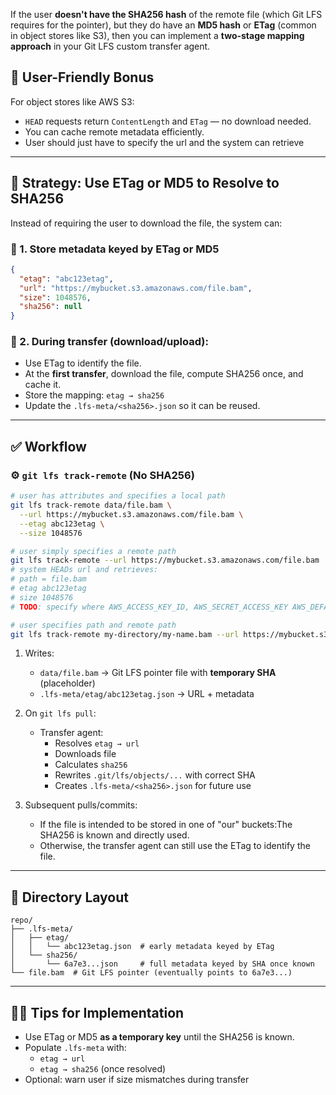 If the user **doesn't have the SHA256 hash** of the remote file (which Git LFS requires for the pointer), but they do have an **MD5 hash** or **ETag** (common in object stores like S3), then you can implement a **two-stage mapping approach** in your Git LFS custom transfer agent.

## 🔐 User-Friendly Bonus

For object stores like AWS S3:
- `HEAD` requests return `ContentLength` and `ETag` — no download needed.
- You can cache remote metadata efficiently.
- User should just have to specify the url and the system can retrieve


---

## 🧠 Strategy: Use ETag or MD5 to Resolve to SHA256

Instead of requiring the user to download the file, the system can:

### 🔹 1. **Store metadata keyed by ETag or MD5**
```json
{
  "etag": "abc123etag",
  "url": "https://mybucket.s3.amazonaws.com/file.bam",
  "size": 1048576,
  "sha256": null
}
```

### 🔹 2. **During transfer (download/upload):**
- Use ETag to identify the file.
- At the **first transfer**, download the file, compute SHA256 once, and cache it.
- Store the mapping: `etag → sha256`
- Update the `.lfs-meta/<sha256>.json` so it can be reused.

---

## ✅ Workflow

### ⚙️ `git lfs track-remote` (No SHA256)

```bash
# user has attributes and specifies a local path
git lfs track-remote data/file.bam \
  --url https://mybucket.s3.amazonaws.com/file.bam \
  --etag abc123etag \
  --size 1048576

# user simply specifies a remote path
git lfs track-remote --url https://mybucket.s3.amazonaws.com/file.bam 
# system HEADs url and retrieves:
# path = file.bam
# etag abc123etag
# size 1048576
# TODO: specify where AWS_ACCESS_KEY_ID, AWS_SECRET_ACCESS_KEY AWS_DEFAULT_REGION are set

# user specifies path and remote path 
git lfs track-remote my-directory/my-name.bam --url https://mybucket.s3.amazonaws.com/file.bam 

```

1. Writes:
   - `data/file.bam` → Git LFS pointer file with **temporary SHA** (placeholder)
   - `.lfs-meta/etag/abc123etag.json` → URL + metadata

2. On `git lfs pull`:
   - Transfer agent:
     - Resolves `etag → url`
     - Downloads file
     - Calculates `sha256`
     - Rewrites `.git/lfs/objects/...` with correct SHA
     - Creates `.lfs-meta/<sha256>.json` for future use

3. Subsequent pulls/commits:
   - If the file is intended to be stored in one of "our" buckets:The SHA256 is known and directly used.
   - Otherwise, the transfer agent can still use the ETag to identify the file.

---

## 📁 Directory Layout

```
repo/
├── .lfs-meta/
│   ├── etag/
│   │   └── abc123etag.json  # early metadata keyed by ETag
│   └── sha256/
│       └── 6a7e3...json     # full metadata keyed by SHA once known
└── file.bam  # Git LFS pointer (eventually points to 6a7e3...)
```

---

## 🧑‍💻 Tips for Implementation

- Use ETag or MD5 **as a temporary key** until the SHA256 is known.
- Populate `.lfs-meta` with:
  - `etag → url`
  - `etag → sha256` (once resolved)
- Optional: warn user if size mismatches during transfer
